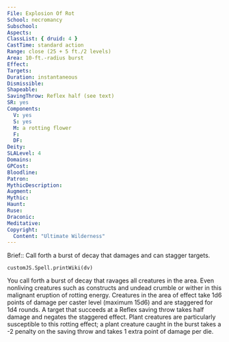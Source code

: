 ```yaml
---
File: Explosion Of Rot
School: necromancy
Subschool: 
Aspects: 
ClassList: { druid: 4 }
CastTime: standard action
Range: close (25 + 5 ft./2 levels)
Area: 10-ft.-radius burst
Effect: 
Targets: 
Duration: instantaneous
Dismissible: 
Shapeable: 
SavingThrow: Reflex half (see text)
SR: yes
Components:
  V: yes
  S: yes
  M: a rotting flower
  F: 
  DF: 
Deity: 
SLALevel: 4
Domains: 
GPCost: 
Bloodline: 
Patron: 
MythicDescription: 
Augment: 
Mythic: 
Haunt: 
Ruse: 
Draconic: 
Meditative: 
Copyright:
  Content: "Ultimate Wilderness"
---
```

Brief:: Call forth a burst of decay that damages and can stagger targets.

```dataviewjs
customJS.Spell.printWiki(dv)
```

You call forth a burst of decay that ravages all creatures in the area. Even nonliving creatures such as constructs and undead crumble or wither in this malignant eruption of rotting energy. Creatures in the area of effect take 1d6 points of damage per caster level (maximum 15d6) and are staggered for 1d4 rounds. A target that succeeds at a Reflex saving throw takes half damage and negates the staggered effect. Plant creatures are particularly susceptible to this rotting effect; a plant creature caught in the burst takes a -2 penalty on the saving throw and takes 1 extra point of damage per die.
